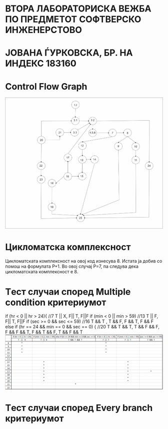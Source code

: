 # ВТОРА ЛАБОРАТОРИСКА ВЕЖБА ПО ПРЕДМЕТОТ СОФТВЕРСКО ИНЖЕНЕРСТОВО
# ЈОВАНА ЃУРКОВСКА, БР. НА ИНДЕКС 183160
# Control Flow Graph
![Control Flow Graph](https://github.com/Jovana325/SI_lab2_183160/blob/main/Control%20Flow%20Graph-slika.png?raw=true)
# Цикломатска комплексност
Цикломатската комплексност на овој код изнесува 8. Истата ја добив со помош на формулата P+1. Во овој случај P=7, па следува дека цикломатската комплексност е 8.
# Tест случаи според Multiple condition критериумот
if (hr < 0 || hr > 24){  //7
    T || X, F|| T, F||F
if (min < 0 || min > 59)  //13
    T || F, F|| T, F||F
if (sec >= 0 && sec <= 59) //16
    T && T , T && F, F && T, F && F
else if (hr == 24 && min == 0 && sec == 0) {  //20
    T && T && T, T && F && F, F && F && T, F && T && F, T && F && T
![Multiple condition](https://github.com/Jovana325/SI_lab2_183160/blob/main/Multiple%20condition.png)
# Tест случаи според Every branch критериумот
